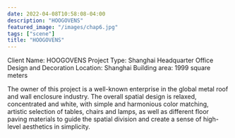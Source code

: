 ```yaml
---
date: 2022-04-08T10:58:08-04:00
description: "HOOGOVENS"
featured_image: "/images/chap6.jpg"
tags: ["scene"]
title: "HOOGOVENS"
---
```

Client Name: HOOGOVENS Project Type: Shanghai Headquarter Office Design and Decoration
Location: Shanghai Building area: 1999 square meters

The owner of this project is a well-known enterprise in the global metal roof and wall enclosure industry. The overall spatial design is relaxed, concentrated and white, with simple and harmonious color matching, artistic selection of tables, chairs and lamps, as well as different floor paving materials to guide the spatial division and create a sense of high-level aesthetics in simplicity.